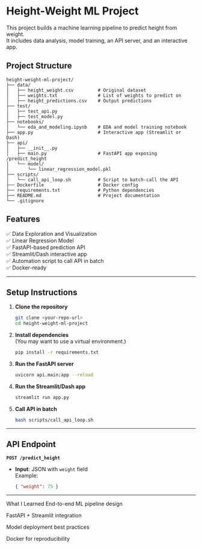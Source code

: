 # Height-Weight ML Project

This project builds a machine learning pipeline to predict height from weight.  
It includes data analysis, model training, an API server, and an interactive app.

## Project Structure

```
height-weight-ml-project/
├── data/
│   ├── height_weight.csv         # Original dataset
│   ├── weights.txt               # List of weights to predict on
│   ├── height_predictions.csv    # Output predictions
├── test/
│   ├── test_api.py
│   ├── test_model.py
├── notebooks/
│   └── eda_and_modeling.ipynb    # EDA and model training notebook
├── app.py                        # Interactive app (Streamlit or Dash)
├── api/
│   ├── __init__.py
│   ├── main.py                   # FastAPI app exposing /predict_height
│   └── model/
│       └── linear_regression_model.pkl
├── scripts/
│   └── call_api_loop.sh          # Script to batch-call the API
├── Dockerfile                    # Docker config
├── requirements.txt              # Python dependencies
├── README.md                     # Project documentation
└── .gitignore
```

## Features

✅ Data Exploration and Visualization  
✅ Linear Regression Model  
✅ FastAPI-based prediction API  
✅ Streamlit/Dash interactive app  
✅ Automation script to call API in batch  
✅ Docker-ready  

---

## Setup Instructions

1. **Clone the repository**  

    ```bash
    git clone <your-repo-url>
    cd height-weight-ml-project
    ```

2. **Install dependencies**  
    (You may want to use a virtual environment.)  

    ```bash
    pip install -r requirements.txt
    ```

3. **Run the FastAPI server**

    ```bash
    uvicorn api.main:app --reload
    ```

4. **Run the Streamlit/Dash app**  

    ```bash
    streamlit run app.py
    ```

5. **Call API in batch**  

    ```bash
    bash scripts/call_api_loop.sh
    ```

---

## API Endpoint

**`POST /predict_height`**

- **Input**: JSON with `weight` field  
  Example:
  
  ```json
  { "weight": 75 }


---

What I Learned
End-to-end ML pipeline design

FastAPI + Streamlit integration

Model deployment best practices

Docker for reproducibility
